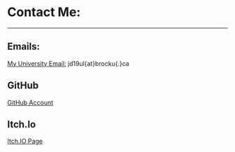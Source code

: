 # Contact Me:

---

## Emails:

[My University Email:](mailto:jd19ul@brocku.ca?subject=[GitHub]%20Email)  jd19ul{at}brocku{.}ca

## GitHub
[GitHub Account](https://github.com/Montainproductions)

## Itch.Io
[Itch.IO Page](https://montain-productions.itch.io/)

